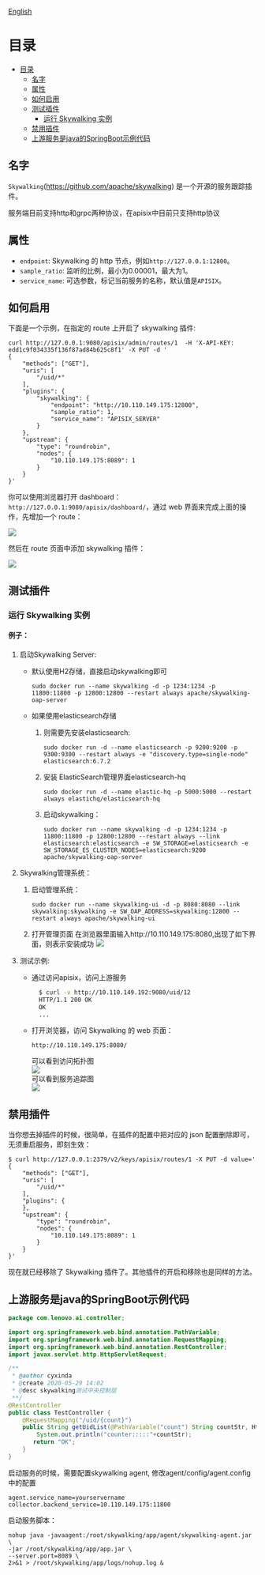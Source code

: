 <!--
#
# Licensed to the Apache Software Foundation (ASF) under one or more
# contributor license agreements.  See the NOTICE file distributed with
# this work for additional information regarding copyright ownership.
# The ASF licenses this file to You under the Apache License, Version 2.0
# (the "License"); you may not use this file except in compliance with
# the License.  You may obtain a copy of the License at
#
#     http://www.apache.org/licenses/LICENSE-2.0
#
# Unless required by applicable law or agreed to in writing, software
# distributed under the License is distributed on an "AS IS" BASIS,
# WITHOUT WARRANTIES OR CONDITIONS OF ANY KIND, either express or implied.
# See the License for the specific language governing permissions and
# limitations under the License.
#
-->

[English](skywalking.md)

# 目录
- [目录](#目录)
  - [名字](#名字)
  - [属性](#属性)
  - [如何启用](#如何启用)
  - [测试插件](#测试插件)
    - [运行 Skywalking 实例](#运行-Skywalking-实例)
  - [禁用插件](#禁用插件)
  - [上游服务是java的SpringBoot示例代码](#上游服务是java的SpringBoot示例代码)

## 名字

`Skywalking`(https://github.com/apache/skywalking) 是一个开源的服务跟踪插件。

服务端目前支持http和grpc两种协议，在apisix中目前只支持http协议

## 属性

* `endpoint`: Skywalking 的 http 节点，例如`http://127.0.0.1:12800`。
* `sample_ratio`: 监听的比例，最小为0.00001，最大为1。
* `service_name`: 可选参数，标记当前服务的名称，默认值是`APISIX`。

## 如何启用

下面是一个示例，在指定的 route 上开启了 skywalking 插件:

```shell
curl http://127.0.0.1:9080/apisix/admin/routes/1  -H 'X-API-KEY: edd1c9f034335f136f87ad84b625c8f1' -X PUT -d '
{
    "methods": ["GET"],
    "uris": [
        "/uid/*"
    ],
    "plugins": {
        "skywalking": {
            "endpoint": "http://10.110.149.175:12800",
            "sample_ratio": 1,
            "service_name": "APISIX_SERVER"
        }
    },
    "upstream": {
        "type": "roundrobin",
        "nodes": {
            "10.110.149.175:8089": 1
        }
    }
}'
```

你可以使用浏览器打开 dashboard：`http://127.0.0.1:9080/apisix/dashboard/`，通过 web 界面来完成上面的操作，先增加一个 route：

![](../images/plugin/skywalking-1.png)

然后在 route 页面中添加 skywalking 插件：

![](../images/plugin/skywalking-2.png)

## 测试插件

### 运行 Skywalking 实例

#### 例子：
1. 启动Skywalking Server:
    - 默认使用H2存储，直接启动skywalking即可
        ```
        sudo docker run --name skywalking -d -p 1234:1234 -p 11800:11800 -p 12800:12800 --restart always apache/skywalking-oap-server
        ```

    - 如果使用elasticsearch存储
        1. 则需要先安装elasticsearch:
            ```
            sudo docker run -d --name elasticsearch -p 9200:9200 -p 9300:9300 --restart always -e "discovery.type=single-node" elasticsearch:6.7.2

            ```
        2. 安装 ElasticSearch管理界面elasticsearch-hq
            ```
            sudo docker run -d --name elastic-hq -p 5000:5000 --restart always elastichq/elasticsearch-hq 
            ```
        3. 启动skywalking：
            ```
            sudo docker run --name skywalking -d -p 1234:1234 -p 11800:11800 -p 12800:12800 --restart always --link elasticsearch:elasticsearch -e SW_STORAGE=elasticsearch -e SW_STORAGE_ES_CLUSTER_NODES=elasticsearch:9200 apache/skywalking-oap-server 
            ```
2. Skywalking管理系统：
    1. 启动管理系统：
        ```
        sudo docker run --name skywalking-ui -d -p 8080:8080 --link skywalking:skywalking -e SW_OAP_ADDRESS=skywalking:12800 --restart always apache/skywalking-ui
        ```
    2. 打开管理页面
        在浏览器里面输入http://10.110.149.175:8080,出现了如下界面，则表示安装成功
        ![](../images/plugin/skywalking-3.png)

3. 测试示例:
    - 通过访问apisix，访问上游服务

        ```bash            
          $ curl -v http://10.110.149.192:9080/uid/12
          HTTP/1.1 200 OK
          OK
          ...
      ```
      
    - 打开浏览器，访问 Skywalking 的 web 页面：
        ```
        http://10.110.149.175:8080/
        ```
        可以看到访问拓扑图  
        ![](../../doc/images/plugin/skywalking-4.png)  
        可以看到服务追踪图  
        ![](../../doc/images/plugin/skywalking-5.png)

## 禁用插件

当你想去掉插件的时候，很简单，在插件的配置中把对应的 json 配置删除即可，无须重启服务，即刻生效：

```shell
$ curl http://127.0.0.1:2379/v2/keys/apisix/routes/1 -X PUT -d value='
{
    "methods": ["GET"],
    "uris": [
        "/uid/*"
    ],
    "plugins": {
    },
    "upstream": {
        "type": "roundrobin",
        "nodes": {
            "10.110.149.175:8089": 1
        }
    }
}'
```

现在就已经移除了 Skywalking 插件了。其他插件的开启和移除也是同样的方法。


## 上游服务是java的SpringBoot示例代码

```java
package com.lenovo.ai.controller;

import org.springframework.web.bind.annotation.PathVariable;
import org.springframework.web.bind.annotation.RequestMapping;
import org.springframework.web.bind.annotation.RestController;
import javax.servlet.http.HttpServletRequest;

/**
 * @author cyxinda
 * @create 2020-05-29 14:02
 * @desc skywalking测试中央控制层
 **/
@RestController
public class TestController {
    @RequestMapping("/uid/{count}")
    public String getUidList(@PathVariable("count") String countStr, HttpServletRequest request) {
        System.out.println("counter:::::"+countStr);
       return "OK";
    }
}
```
启动服务的时候，需要配置skywalking agent,
修改agent/config/agent.config中的配置
```
agent.service_name=yourservername
collector.backend_service=10.110.149.175:11800
```
启动服务脚本：
```
nohup java -javaagent:/root/skywalking/app/agent/skywalking-agent.jar \
-jar /root/skywalking/app/app.jar \
--server.port=8089 \
2>&1 > /root/skywalking/app/logs/nohup.log &
```

